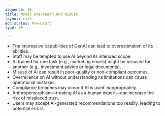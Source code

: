 ```yaml
---
sequence: 18
title: Model Overreach and Misuse
layout: risk
doc-status: Pre-Draft
type: OP

---
```


- The impressive capabilities of GenAI can lead to overestimation of its abilities.  
- Staff may be tempted to use AI beyond its intended scope.  
- AI trained for one task (e.g., marketing emails) might be misused for another (e.g., investment advice or legal documents).  
- Misuse of AI can result in poor-quality or non-compliant outcomes.  
- Overreliance on AI without understanding its limitations can cause operational mistakes.  
- Compliance breaches may occur if AI is used inappropriately.  
- Anthropomorphism—treating AI as a human expert—can increase the risk of misplaced trust.  
- Users may accept AI-generated recommendations too readily, leading to potential errors.
  

